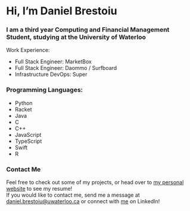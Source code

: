 # Hi, I’m Daniel Brestoiu

### I am a third year Computing and Financial Management Student, studying at the University of Waterloo


Work Experience:
  - Full Stack Engineer: MarketBox
  - Full Stack Engineer: Daommo / Surfboard
  - Infrastructure DevOps: Super

### Programming Languages:
  - Python
  - Racket
  - Java
  - C
  - C++
  - JavaScript
  - TypeScript
  - Swift
  - R
  
### Contact Me 
Feel free to check out some of my projects, or head over to [my personal website](https://danielbrestoiu.me) to see my resume! <br/>
If you would like to contact me, send me a message at daniel.brestoiu@uwaterloo.ca or connect with [me](https://www.linkedin.com/in/daniel-brestoiu/) on LinkedIn!





<!---
Daniel-Brestoiu/Daniel-Brestoiu is a ✨ special ✨ repository because its `README.md` (this file) appears on your GitHub profile.
You can click the Preview link to take a look at your changes.
--->
